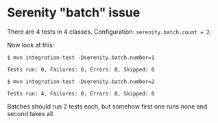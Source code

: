 Serenity "batch" issue
===

There are 4 tests in 4 classes. Configuration: `serenity.batch.count = 2`.

Now look at this:

```
$ mvn integration-test -Dserenity.batch.number=1

Tests run: 0, Failures: 0, Errors: 0, Skipped: 0

```

```
$ mvn integration-test -Dserenity.batch.number=2

Tests run: 4, Failures: 0, Errors: 0, Skipped: 0

```

Batches should run 2 tests each, but somehow first one runs none and second takes all.